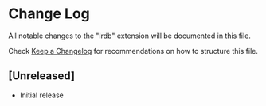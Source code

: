# Change Log
All notable changes to the "lrdb" extension will be documented in this file.

Check [Keep a Changelog](http://keepachangelog.com/) for recommendations on how to structure this file.

## [Unreleased]
- Initial release